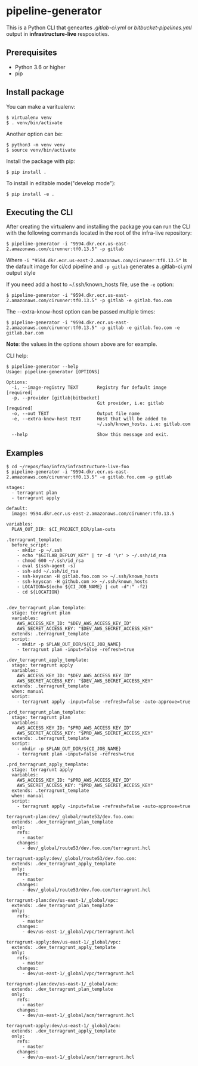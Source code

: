 # pipeline-generator

This is a Python CLI that geneartes *.gitlab-ci.yml* or *bitbucket-pipelines.yml* output  in **infrastructure-live** resposioties.


## Prerequisites

* Python 3.6 or higher
* pip

## Install package 

You can make a varitualenv:

```shell
$ virtualenv venv
$ . venv/bin/activate
```
Another option can be:

```shell
$ python3 -m venv venv
$ source venv/bin/activate
```

Install the package with pip:

```shell
$ pip install .
```

To install in editable mode("develop mode"):
```shell
$ pip install -e .
```


## Executing the CLI

After creating the virtualenv and installing the package you can run the CLI with the following commands located in the root of the infra-live repository:

```shell
$ pipeline-generator -i "9594.dkr.ecr.us-east-2.amazonaws.com/cirunner:tf0.13.5" -p gitlab
```

Where `-i "9594.dkr.ecr.us-east-2.amazonaws.com/cirunner:tf0.13.5"` is the dafault image for ci/cd pipeline and 
`-p gitlab` generates a .gitlab-ci.yml output style

If you need add a host to ~/.ssh/known_hosts file, use the `-e` option:
```shell
$ pipeline-generator -i "9594.dkr.ecr.us-east-2.amazonaws.com/cirunner:tf0.13.5" -p gitlab -e gitlab.foo.com
```

The --extra-know-host option can be passed multiple times:
```shell
$ pipeline-generator -i "9594.dkr.ecr.us-east-2.amazonaws.com/cirunner:tf0.13.5" -p gitlab -e gitlab.foo.com -e gitlab.bar.com
```

**Note**: the values in the options shown above are for example.

CLI help: 

```
$ pipeline-generator --help
Usage: pipeline-generator [OPTIONS]

Options:
  -i, --image-registry TEXT       Registry for default image  [required]
  -p, --provider [gitlab|bitbucket]
                                  Git provider, i.e: gitlab   [required]
  -o, --out TEXT                  Output file name
  -e, --extra-know-host TEXT      Host that will be added to
                                  ~/.ssh/known_hosts. i.e: gitlab.com

  --help                          Show this message and exit.
```

## Examples


```shell
$ cd ~/repos/foo/infra/infrastructure-live-foo
$ pipeline-generator -i "9594.dkr.ecr.us-east-2.amazonaws.com/cirunner:tf0.13.5" -e gitlab.foo.com -p gitlab

stages:
  - terragrunt plan
  - terragrunt apply

default:
  image: 9594.dkr.ecr.us-east-2.amazonaws.com/cirunner:tf0.13.5

variables:
  PLAN_OUT_DIR: $CI_PROJECT_DIR/plan-outs

.terragrunt_template:
  before_script:
    - mkdir -p ~/.ssh
    - echo "$GITLAB_DEPLOY_KEY" | tr -d '\r' > ~/.ssh/id_rsa
    - chmod 600 ~/.ssh/id_rsa
    - eval $(ssh-agent -s)
    - ssh-add ~/.ssh/id_rsa
    - ssh-keyscan -H gitlab.foo.com >> ~/.ssh/known_hosts
    - ssh-keyscan -H github.com >> ~/.ssh/known_hosts
    - LOCATION=$(echo ${CI_JOB_NAME} | cut -d":" -f2)
    - cd ${LOCATION}


.dev_terragrunt_plan_template:
  stage: terragrunt plan
  variables:
    AWS_ACCESS_KEY_ID: "$DEV_AWS_ACCESS_KEY_ID"
    AWS_SECRET_ACCESS_KEY: "$DEV_AWS_SECRET_ACCESS_KEY"
  extends: .terragrunt_template
  script:
    - mkdir -p $PLAN_OUT_DIR/${CI_JOB_NAME}
    - terragrunt plan -input=false -refresh=true

.dev_terragrunt_apply_template:
  stage: terragrunt apply
  variables:
    AWS_ACCESS_KEY_ID: "$DEV_AWS_ACCESS_KEY_ID"
    AWS_SECRET_ACCESS_KEY: "$DEV_AWS_SECRET_ACCESS_KEY"
  extends: .terragrunt_template
  when: manual
  script:
    - terragrunt apply -input=false -refresh=false -auto-approve=true

.prd_terragrunt_plan_template:
  stage: terragrunt plan
  variables:
    AWS_ACCESS_KEY_ID: "$PRD_AWS_ACCESS_KEY_ID"
    AWS_SECRET_ACCESS_KEY: "$PRD_AWS_SECRET_ACCESS_KEY"
  extends: .terragrunt_template
  script:
    - mkdir -p $PLAN_OUT_DIR/${CI_JOB_NAME}
    - terragrunt plan -input=false -refresh=true

.prd_terragrunt_apply_template:
  stage: terragrunt apply
  variables:
    AWS_ACCESS_KEY_ID: "$PRD_AWS_ACCESS_KEY_ID"
    AWS_SECRET_ACCESS_KEY: "$PRD_AWS_SECRET_ACCESS_KEY"
  extends: .terragrunt_template
  when: manual
  script:
    - terragrunt apply -input=false -refresh=false -auto-approve=true

terragrunt-plan:dev/_global/route53/dev.foo.com:
  extends: .dev_terragrunt_plan_template
  only:
    refs:
      - master
    changes:
      - dev/_global/route53/dev.foo.com/terragrunt.hcl

terragrunt-apply:dev/_global/route53/dev.foo.com:
  extends: .dev_terragrunt_apply_template
  only:
    refs:
      - master
    changes:
      - dev/_global/route53/dev.foo.com/terragrunt.hcl

terragrunt-plan:dev/us-east-1/_global/vpc:
  extends: .dev_terragrunt_plan_template
  only:
    refs:
      - master
    changes:
      - dev/us-east-1/_global/vpc/terragrunt.hcl

terragrunt-apply:dev/us-east-1/_global/vpc:
  extends: .dev_terragrunt_apply_template
  only:
    refs:
      - master
    changes:
      - dev/us-east-1/_global/vpc/terragrunt.hcl

terragrunt-plan:dev/us-east-1/_global/acm:
  extends: .dev_terragrunt_plan_template
  only:
    refs:
      - master
    changes:
      - dev/us-east-1/_global/acm/terragrunt.hcl

terragrunt-apply:dev/us-east-1/_global/acm:
  extends: .dev_terragrunt_apply_template
  only:
    refs:
      - master
    changes:
      - dev/us-east-1/_global/acm/terragrunt.hcl
```